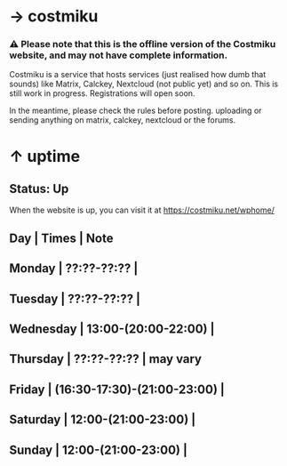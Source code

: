 # → costmiku

### :warning: Please note that this is the offline version of the Costmiku website, and may not have complete information.

Costmiku is a service that hosts services (just realised how dumb that sounds) like Matrix, Calckey, Nextcloud (not public yet) and so on. This is still work in progress. Registrations will open soon.

In the meantime, please check the rules before posting. uploading or sending anything on matrix, calckey, nextcloud or the forums.

# ↑ uptime

## Status: Up

When the website is up, you can visit it at https://costmiku.net/wphome/

Day	| Times	| Note
----------
Monday | ??:??-??:?? | 
----------
Tuesday	| ??:??-??:?? | 
----------
Wednesday	| 13:00-(20:00-22:00) | 
----------
Thursday | ??:??-??:?? | may vary
----------
Friday | (16:30-17:30)-(21:00-23:00) | 
----------
Saturday | 12:00-(21:00-23:00) | 
----------
Sunday | 12:00-(21:00-23:00) | 
----------
